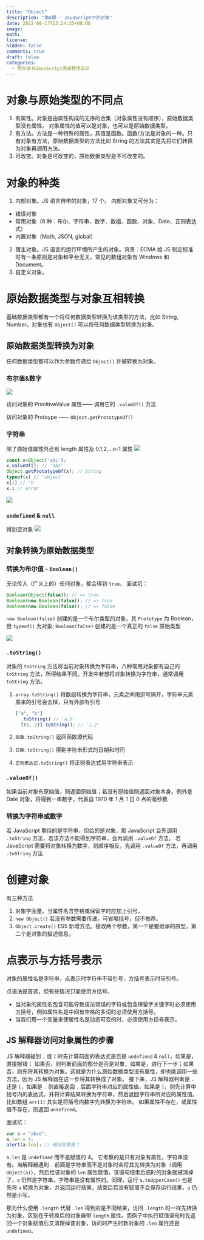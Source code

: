```yaml
---
title: "Object"
description: "第6期 - JavaScript中的对象"
date: 2022-08-17T13:24:35+08:00
image:
math:
license:
hidden: false
comments: true
draft: false
categories:
  - 陪你读书JavaScript高级程序设计
---
```


# 对象与原始类型的不同点

1.  有属性。对象是由属性构成的无序的合集（对象属性没有顺序），原始数据类型没有属性。
    对象属性的值可以是对象，也可以是原始数据类型。
2.  有方法。方法是一种特殊的属性，其值是函数。函数/方法是对象的一种。只有对象有方法，原始数据类型的方法比如 String 的方法其实是先将它们转换为对象再调用方法。
3.  可改变。对象是可改变的，原始数据类型是不可改变的。

# 对象的种类

1.  内部对象。JS 语言自带的对象，17 个。 内部对象又可分为：

- 错误对象
- 常用对象（8 种：布尔、字符串、数字、数组、函数、对象、Date、正则表达式）
- 内置对象（Math, JSON, global）

2.  宿主对象。JS 语言的运行环境所产生的对象。背景：ECMA 给 JS 制定标准时有一条原则是对象和平台无关。常见的数组对象有 Windows 和 Document。
3.  自定义对象。

# 原始数据类型与对象互相转换

基础数据类型都有一个将任何数据类型转换为该类型的方法，比如 String, Number。对象也有 `Object()` 可以将任何数据类型转换为对象。

## 原始数据类型转换为对象

任何数据类型都可以作为参数传递给 `Object()` 并被转换为对象。

### 布尔值&数字

![](https://s2.loli.net/2022/08/15/kRueOsvidc1ImCW.png)

访问对象的 PrimitiveValue 属性—— 调用它的 `.valueOf()` 方法

访问对象的 Protoype —— `Object.getPrototypeOf()`

### 字符串

除了原始值属性外还有 length 属性及 0,1,2,...n-1 属性
![](https://s2.loli.net/2022/08/15/yFbZABChnVcDatg.png)

```js
const x=Object('abc');
x.valueOf(); // 'abc'
Object.getPrototypeOf(x); // String
typeof(x) // 'object'
x[1] // 'b'
x.1 // error
```

![](https://s2.loli.net/2022/08/15/3WiZRaOwtqj9rFK.png)

### `undefined` & `null`

得到空对象
![](https://s2.loli.net/2022/08/15/bJA8uVNBlw6chLC.png)

## 对象转换为原始数据类型

### 转换为布尔值 - `Boolean()`

无论传入（广义上的）任何对象，都会得到 `true`。
面试坑：

```js
Boolean(Object(false)); // => true
Boolean(new Boolean(false)); // => true
Boolean(new Boolean(false)); // => false
```

`new Boolean(false)` 创建的是一个布尔类型的对象，其 `Prototype` 为 Boolean，但 `typeof()` 为对象; `Boolean(false)` 创建的是一个真正的 `false` 原始类型

![](https://s2.loli.net/2022/08/15/jWDNUyVf16kxpwR.png)

### `.toString()`

对象的 `toString` 方法将当前对象转换为字符串，八种常用对象都有自己的 `toString` 方法，所得结果不同。开发中若想将对象转换为字符串，通常调用 `toString` 方法。

1.  `array.toString()` 将数组转换为字符串，元素之间用逗号隔开，字符串元素原来的引号会去掉，只有外部有引号

    ```js
    ["a", "b"]
      .toString() // 'a,b'
      [(1, 2)].toString(); // '1,2'
    ```

2.  `函数.toString()` 返回函数源代码
3.  `日期.toString()` 得到字符串形式的日期和时间
4.  `正则表达式.toString()` 将正则表达式用字符串表示

### `.valueOf()`

如果当前对象有原始值，则返回原始值；若没有原始值则返回对象本身。例外是 Date 对象，将得到一串数字，代表自 1970 年 1 月 1 日 0 点的毫秒数

### 转换为字符串或数字

若 JavaScript 期待的是字符串，但给的是对象，那 JavaScript 会先调用 `.toString` 方法，若该方法不能得到字符串，会再调用 `.valueOf` 方法。
若 JavaScript 需要将对象转换为数字，则顺序相反，先调用 `.valueOf` 方法，再调用 `.toString` 方法

# 创建对象

有三种方法

1.  对象字面量。当属性名含空格或保留字时应加上引号。
2.  `new Object()` 若没有参数需要传递，可省略括号，但不推荐。
3.  `Object.create()` ES5 新增方法。接收两个参数，第一个是要继承的原型，第二个是对象的描述信息。

# 点表示与方括号表示

对象的属性名是字符串，点表示时字符串不带引号，方括号表示时带引号。

点语法是首选，但有些情况只能使用方括号。

- 当对象的属性名包含可能导致语法错误的字符或包含保留字关键字时必须使用方括号，例如属性名是中间有空格的多词时必须使用方括号。
- 当我们用一个变量来使属性名是动态可变的时，必须使用方括号表示。

## JS 解释器访问对象属性的步骤

JS 解释器碰到 `.` 或 `[` 时先计算前面的表达式是否是 `undefined` & `null`，如果是，直接报错；
如果否，则判断前面的部分是否是对象，如果是，进行下一步；如果否，则先将其转换为对象。这就是为什么原始数据类型没有属性，却也能调用一些方法，因为 JS 解释器在这一步将其转换成了对象。
接下来，JS 解释器判断是 `.` 还是 `[`，如果是 `.` 则直接返回 `.` 后面字符串对应的属性值，如果是 `[`，则先计算中括号内的表达式，并将计算结果转换为字符串，然后返回字符串所对应的属性值。比如数组 `arr[1]` 其实是将括号内数字先转换为字符串。
如果属性不存在，或属性值不存在，则返回 `undefined`。

面试坑：

```js
var a = "abcd";
a.len = 4;
alert(a.len); // 输出结果是？
```

`a.len` 是 `undefined` 而不是赋值的 4。
它考察的是只有对象有属性，字符串没有。当解释器遇到 `.` 前面是字符串而不是对象时会将其先转换为对象（调用 `Object(a)`），然后给该对象的 `len` 属性赋值。该语句结束后临时的对象就被清掉了，`a` 仍然是字符串，字符串是没有属性的。同理，运行 `a.toUpperCase()` 也是先将 `a` 转换为对象，并返回运行结果，结束后若没有赋值不会保存运行结果，`a` 仍然是小写。

那为什么使用 `.length` 代替 `.len` 得到的是不同结果，访问 `.length` 时一样先转换为对象，区别在于转换后的对象自带 `length` 属性。而例子中执行赋值语句时先返回一个对象赋值后又清理掉该对象，访问时产生的新对象的 `.len` 属性还是 `undefined`。
